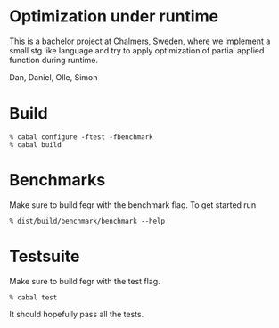 Optimization under runtime
=========================
This is a bachelor project at Chalmers, Sweden, where we implement a small stg like language and try to apply optimization of partial applied function during runtime.

Dan, Daniel, Olle, Simon

Build
=====

    % cabal configure -ftest -fbenchmark
    % cabal build

Benchmarks
==========

Make sure to build fegr with the benchmark flag.
To get started run

    % dist/build/benchmark/benchmark --help

Testsuite
=========

Make sure to build fegr with the test flag.

    % cabal test

It should hopefully pass all the tests.
